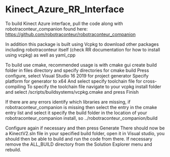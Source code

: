 # Kinect_Azure_RR_Interface

To build Kinect Azure interface, pull the code along with robotraconteur_companion found here: https://github.com/robotraconteur/robotraconteur_companion

In addition this package is built using Vcpkg to download other packages including robotraconteur itself 
(check RR documentation for how to install using vcpkg) as well as yaml_cpp


To build use cmake, recommended usage is with cmake gui
create build folder in files directory and specify directories for cmake build
Press configure, select Visual Studio 16 2019 for project generator
Specify platform for generator to x64
And select specify toolchain file for cross-compiling
To specify the toolchain file navigate to your vcpkg install folder and select /scripts/buildsystems/vcpkg.cmake and press Finish

If there are any errors identify which libraries are missing, if robotraconteur_companion is missing then select the entry in the cmake entry list and select it
specify the build folder in the location of your robotraconteur_companion install, so ../robotraconteur_companion/build

Configure again if necessary and then press Generate
There should now be a KinectV2.sln file in your specified build folder, open it in Visual studio, you should then be able to build and run the code from there. 
If necessary remove the ALL_BUILD directory from the Solution Explorer menu and rebuild.
